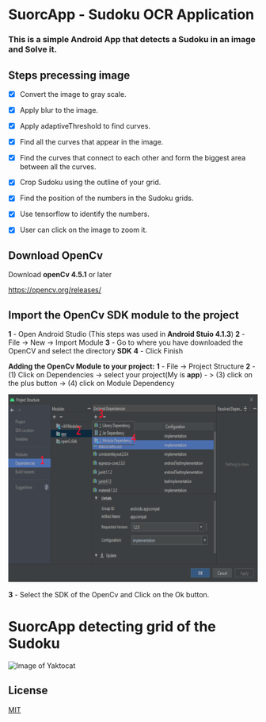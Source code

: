 # SuorcApp - Sudoku OCR Application
### This is a simple Android App that detects a Sudoku in an image and Solve it.


## Steps precessing image

- [x] Convert the image to gray scale.

- [x]  Apply blur to the image.

- [x]   Apply adaptiveThreshold to find curves.

 - [x]  Find all the curves that appear in the image.

 - [x]  Find the curves that connect to each other and form the biggest area between all the curves.

 - [x]  Crop Sudoku using the outline of your grid.

 - [x]  Find the position of the numbers in the Sudoku grids.

 - [x]  Use tensorflow to identify the numbers.

 - [x]  User can click on the image to zoom it.

## Download OpenCv

Download **openCv 4.5.1** or later

https://opencv.org/releases/

## Import the OpenCv SDK module to the project

**1** - Open Android Studio (This steps was used in **Android Stuio 4.1.3**)
**2** - File -> New -> Import Module
**3** - Go to where you have downloaded the OpenCV and select the directory **SDK**
**4** - Click Finish

**Adding the OpenCv Module to your project:**
**1** - File -> Project Structure
**2** - (1) Click on Dependencies -> select your project(My is **app**) - > (3) click on the plus button -> (4) click on Module Dependency

![Image of Yaktocat](/imgs/AddingOpenCVModuleToYourProject.png)

**3** - Select the SDK of the OpenCv and Click on the Ok button.


# SuorcApp detecting grid of the Sudoku
![Image of Yaktocat](/imgs/showAppWorking.gif)

## License
[MIT](https://choosealicense.com/licenses/mit/)
